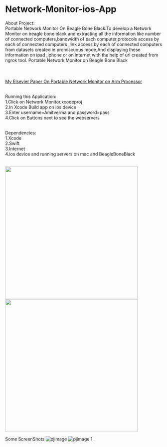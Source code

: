 # Network-Monitor-ios-App

About Project:<br/>
Portable Network Monitor On Beagle Bone Black.To develop a Network Monitor on beagle bone black and extracting all the information like number of connected computers,bandwidth of each computer,protocols access by each of connected computers ,link access by each of connected computers from datasets created in promiscuous mode,And displaying these information on ipad ,iphone or on internet with the help of url created from ngrok tool. 
Portable Network Monitor on Beagle Bone Black <br/><br/>
<br/><br/>
<a href="http://www.sciencedirect.com/science/article/pii/S1877050916316295">My Elsevier Paper On Portable Network Monitor on Arm Processor</a><br/>
 <br/>
 
Running this Application: <br/>
1.Click on Network Monitor.xcodeproj <br/>
2.In Xcode Build app on ios device<br/>
3.Enter username=Amitverma and password=pass <br/>
4.Click on Buttons next to see the webservers<br/>
 <br/>
 
Dependencies: <br/>
1.Xcode<br/>
2.Swift <br/>
3.Internet <br/>
4.ios device and running servers on mac and BeagleBoneBlack <br/>
 
<br/><a href="https://play.google.com/store/apps/developer?id=Amit%20verma&hl=en "><img src="https://cloud.githubusercontent.com/assets/14006536/25313075/da71f57c-2844-11e7-936c-ff429fd7f23f.png" width="425"/> 
</a> <a href="https://itunes.apple.com/in/developer/amit-verma/id1219761009 "><img src="https://cloud.githubusercontent.com/assets/14006536/25313080/f8d0a752-2844-11e7-83bc-172e8de8c51f.png" width="425"/> </a><br/>

Some ScreenShots
![pjimage](https://cloud.githubusercontent.com/assets/14006536/22458004/904c66ae-e7c0-11e6-9778-f5667d4a17c3.jpg)
![pjimage 1](https://cloud.githubusercontent.com/assets/14006536/22457952/47f82352-e7c0-11e6-83fc-69991077964c.jpg)

